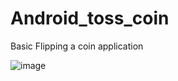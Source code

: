 # Android_toss_coin

Basic Flipping a coin application


![image](https://user-images.githubusercontent.com/72164140/233617609-9c2d9f93-41c7-406b-9c24-4a1a0d99c041.png)


